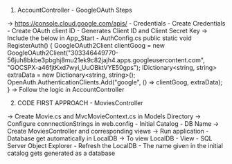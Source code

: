 1. AccountController - GoogleOAuth Steps

 -> https://console.cloud.google.com/apis/ - Credentials - Create Credentials - Create OAuth client ID - Generates Client ID and Client Secret Key
 -> Include the below in App_Start - AuthConfig.cs
   public static void RegisterAuth()
        {
            GoogleOAuth2Client clientGoog = new GoogleOAuth2Client("303346449770-56juh8bkbe3pbghj8mu21ek9c82jajh4.apps.googleusercontent.com", "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");
            IDictionary<string, string> extraData = new Dictionary<string, string>();            
            OpenAuth.AuthenticationClients.Add("google", () => clientGoog, extraData);
        }
   -> Follow the logic in AccountController

2. CODE FIRST APPROACH - MoviesController

  -> Create Movie.cs and MvcMovieContext.cs in Models Directory
  -> Configure connnectionStrings in web.config - Initial Catalog - DB Name
  -> Create MoviesController and corresponding views
  -> Run application - Database get automatically in LocalDB
  -> To view LocalDB - View - SQL Server Object Explorer - Refresh the LocalDB - The name given in the initial catalog gets generated as a database

